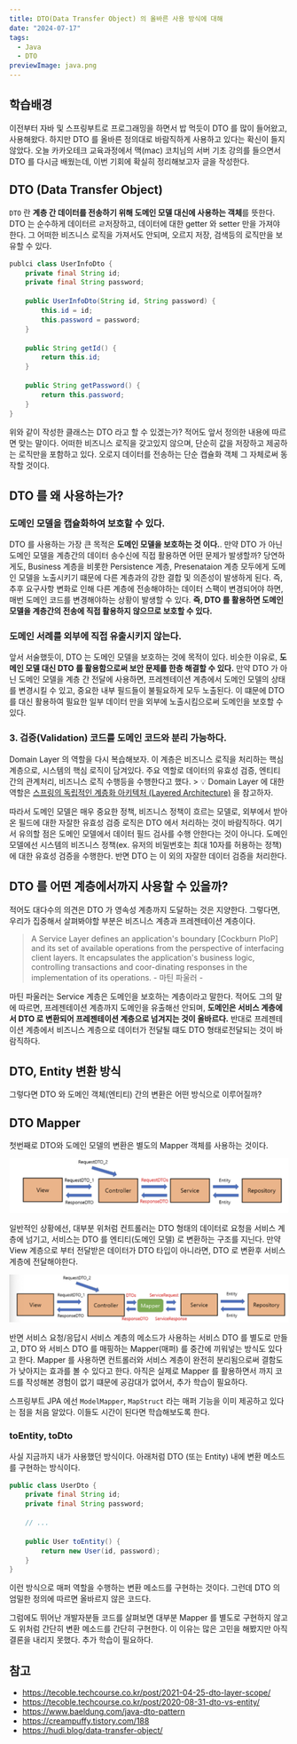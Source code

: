 ```yaml
---
title: DTO(Data Transfer Object) 의 올바른 사용 방식에 대해
date: "2024-07-17"
tags:
  - Java
  - DTO
previewImage: java.png
---
```


## 학습배경

이전부터 자바 및 스프링부트로 프로그래밍을 하면서 밥 먹듯이 DTO 를 많이 들어왔고, 사용해왔다. 하지만 DTO 를 올바른 정의대로 바람직하게 사용하고 있다는 확신이 들지 않았다. 오늘 카카오테크 교육과정에서 맥(mac) 코치님의 서버 기초 강의를 들으면서 DTO 를 다시금 배웠는데, 이번 기회에 확실히 정리해보고자 글을 작성한다.

## DTO (Data Transfer Object)

`DTO` 란 **계층 간 데이터를 전송하기 위해 도메인 모델 대신에 사용하는 객체**를 뜻한다. DTO 는 순수하게 데이터르 ㄹ저장하고, 데이터에 대한 getter 와 setter 만을 가져야 한다. 그 어떠한 비즈니스 로직을 가져서도 안되며, 오르지 저장, 검색등의 로직만을 보유할 수 있다.

~~~java
publci class UserInfoDto {
    private final String id;
    private final String password;

    public UserInfoDto(String id, String password) {
        this.id = id;
        this.password = password;
    }

    public String getId() {
        return this.id;
    }

    public String getPassword() {
        return this.password;
    }
}
~~~

위와 같이 작성한 클래스는 DTO 라고 할 수 있겠는가? 적어도 앞서 정의한 내용에 따르면 맞는 말이다. 어떠한 비즈니스 로직을 갖고있지 않으며, 단순히 값을 저장하고 제공하는 로직만을 포함하고 있다. 오로지 데이터를 전송하는 단순 캡슐화 객체 그 자체로써 동작할 것이다.

## DTO 를 왜 사용하는가?

### 도메인 모델을 캡슐화하여 보호할 수 있다.

DTO 를 사용하는 가장 큰 목적은 **도메인 모델을 보호하는 것 이다.**. 만약 DTO 가 아닌 도메인 모델을 계층간의 데이터 송수신에 직접 활용하면 어떤 문제가 발생할까? 당연하게도, Business 계층을 비롯한 Persistence 계층, Presenataion 계층 모두에게 도메인 모델을 노출시키기 떄문에 다른 계층과의 강한 결합 및 의존성이 발생하게 된다. 즉, 추후 요구사항 변화로 인해 다른 계층에 전송해야하는 데이터 스팩이 변경되어야 하면, 매번 도메인 코드를 변경해야하는 상황이 발생할 수 있다. **즉, DTO 를 활용하면 도메인 모델을 계층간의 전송에 직접 활용하지 않으므로 보호할 수 있다.**

### 도메인 서례를 외부에 직접 유출시키지 않는다.

앞서 서술했듯이, DTO 는 도메인 모델을 보호하는 것에 목적이 있다. 비슷한 이유로, **도메인 모델 대신 DTO 를 활용함으로써 보안 문제를 한층 해결할 수 있다.** 만약 DTO 가 아닌 도메인 모델을 계층 간 전달에 사용하면, 프레젠테이션 계층에서 도메인 모델의 상태를 변경시킬 수 있고, 중요한 내부 필드들이 불필요하게 모두 노출된다. 이 떄문에 DTO 를 대신 활용하여 필요한 일부 데이터 만을 외부에 노출시킴으로써 도메인을 보호할 수 있다.

### 3. 검증(Validation) 코드를 도메인 코드와 분리 가능하다.

Domain Layer 의 역할을 다시 복습해보자. 이 계층은 비즈니스 로직을 처리하는 핵심 계층으로, 시스템의 핵심 로직이 담겨있다. 주요 역할로 데이터의 유효성 검증, 엔티티 간의 관계처리, 비즈니스 로직 수행등을 수행한다고 했다. > 💡 Domain Layer 에 대한 역할은 [스프링의 독립적인 계층화 아키텍처 (Layered Architecture)](https://haon.blog/spring/layered-architecture/) 을 참고하자.

따라서 도메인 모델은 매우 중요한 정책, 비즈니스 정책이 흐르는 모델로, 외부에서 받아온 필드에 대한 자잘한 유효성 검증 로직은 DTO 에서 처리하는 것이 바람직하다. 여기서 유의할 점은 도메인 모델에서 데이터 필드 검사를 수행 안한다는 것이 아니다. 도메인 모델에선 시스템의 비즈니스 정책(ex. 유저의 비밀번호는 최대 10자를 허용하는 정책) 에 대한 유효성 검증을 수행한다. 반면 DTO 는 이 외의 자잘한 데이터 검증을 처리한다.

## DTO 를 어떤 계층에서까지 사용할 수 있을까?

적어도 대다수의 의견은 DTO 가 영속성 계층까지 도달하는 것은 지양한다. 그렇다면, 우리가 집중해서 살펴봐야할 부분은 비즈니스 계층과 프레젠테이션 계층이다.

> A Service Layer defines an application's boundary [Cockburn PloP] and its set of available operations from the perspective of interfacing client layers. It encapsulates the application's business logic, controlling transactions and coor-dinating responses in the implementation of its operations. - 마틴 파울러 -

마틴 파울러는 Service 계층은 도메인을 보호하는 계층이라고 말한다. 적어도 그의 말에 따르면, 프레젠테이션 계층까지 도메인을 유출해선 안되며, **도메인은 서비스 계층에서 DTO 로 변환되어 프레젠테이션 계층으로 넘겨지는 것이 올바르다.** 반대로 프레젠테이션 계층에서 비즈니스 계층으로 데이터가 전달될 떄도 DTO 형태로전달되는 것이 바람직하다.

## DTO, Entity 변환 방식 

그렇다면 DTO 와 도메인 객체(엔티티) 간의 변환은 어떤 방식으로 이루어질까?

## DTO Mapper

첫번째로 DTO와 도메인 모델의 변환은 별도의 Mapper 객체를 사용하는 것이다.

![alt text](image.png)

일반적인 상황에선, 대부분 위처럼 컨트롤러는 DTO 형태의 데이터로 요청을 서비스 계층에 넘기고, 서비스는 DTO 를 엔티티(도메인 모델) 로 변환하는 구조를 지닌다. 만약 View 계층으로 부터 전달받은 데이터가 DTO 타입이 아니라면, DTO 로 변환후 서비스 계층에 전달해야한다.

![alt text](image-1.png)

반면 서비스 요청/응답시 서비스 계층의 메소드가 사용하는 서비스 DTO 를 별도로 만들고, DTO 와 서비스 DTO 를 매핑하는 Mapper(매퍼) 를 중간에 끼워넣는 방식도 있다고 한다. Mapper 를 사용하면 컨트롤러와 서비스 계층이 완전히 분리됨으로써 결함도가 낮아지는 효과를 볼 수 있다고 한다. 아직은 실제로 Mapper 를 활용하면서 까지 코드를 작성해본 경험이 없기 떄문에 공감대가 없어서, 추가 학습이 필요하다.

스프링부트 JPA 에선 `ModelMapper`, `MapStruct` 라는 매퍼 기능을 이미 제공하고 있다는 점을 처음 알았다. 이들도 시간이 된다면 학습해보도록 한다. 

### toEntity, toDto

사실 지금까지 내가 사용했던 방식이다. 아래처럼 DTO (또는 Entity) 내에 변환 메소드를 구현하는 방식이다.

~~~java
public class UserDto {
    private final String id;
    private final String password;

    // ...

    public User toEntity() {
        return new User(id, password);
    }
}
~~~

이런 방식으로 매퍼 역할을 수행하는 변환 메소드를 구현하는 것이다. 그런데 DTO 의 엄밀한 정의에 따르면 올바르지 않은 코드다. 

그럼에도 뛰어난 개발자분들 코드를 살펴보면 대부분 Mapper 를 별도로 구현하지 않고도 위처럼 간단히 변환 메소드를 간단히 구현한다. 이 이유는 많은 고민을 해봤지만 아직  결론을 내리지 못했다. 추가 학습이 필요하다.

## 참고

- https://tecoble.techcourse.co.kr/post/2021-04-25-dto-layer-scope/
- https://tecoble.techcourse.co.kr/post/2020-08-31-dto-vs-entity/
- https://www.baeldung.com/java-dto-pattern
- https://creampuffy.tistory.com/188
- https://hudi.blog/data-transfer-object/

